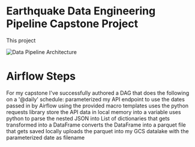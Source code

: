 # Earthquake Data Engineering Pipeline Capstone Project

This project 


![Data Pipeline Architecture](de_zoomcamp_2022_earthquake_capstone/images/architecture_earthquake.excalidraw.png)

# Airflow Steps
For my capstone I've successfully authored a DAG that does the following on a '@daily' schedule:
parameterized my API endpoint to use the dates passed in by Airflow using the provided macro templates
uses the python requests library store the API data in local memory into a variable
uses python to parse the nested JSON into List of dictionaries that gets transformed into a DataFrame
converts the DataFrame into a parquet file that gets saved locally
uploads the parquet into my GCS datalake with the parameterized date as filename
